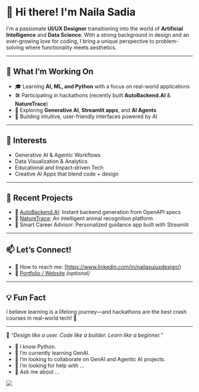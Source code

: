 <!--
**nailauiuxdesign/nailauiuxdesign** is a ✨ _special_ ✨ repository because its `README.md` (this file) appears on your GitHub profile.
-->
# 👋 Hi there! I'm Naila Sadia

I'm a passionate **UI/UX Designer** transitioning into the world of **Artificial Intelligence** and **Data Science**. With a strong background in design and an ever-growing love for coding, I bring a unique perspective to problem-solving where functionality meets aesthetics.

---

## 🚀 What I’m Working On

- 🎓 Learning **AI, ML, and Python** with a focus on real-world applications
- 🛠️ Participating in hackathons (recently built **AutoBackend.AI** & **NatureTrace**)
- 🌱 Exploring **Generative AI**, **Streamlit apps**, and **AI Agents**
- 🎨 Building intuitive, user-friendly interfaces powered by AI

---

## 🧠 Interests

- Generative AI & Agentic Workflows  
- Data Visualization & Analytics  
- Educational and Impact-driven Tech  
- Creative AI Apps that blend code + design

---

## 🌟 Recent Projects

- 🔧 [AutoBackend.AI](https://github.com/nailauiuxdesign/autobackend.ai_web): Instant backend generation from OpenAPI specs
- 🐾 [NatureTrace](https://github.com/nailauiuxdesign/2025_NatureTrace_Python): An intelligent animal recognition platform
- 🧠 Smart Career Advisor: Personalized guidance app built with Streamlit

---

## 📫 Let’s Connect!

- 💼 How to reach me: [https://www.linkedin.com/in/nailasuiuxdesign/)
- 📝 [Portfolio / Website](https://yourportfolio.com) *(optional)*

---

## 💡 Fun Fact

I believe learning is a lifelong journey—and hackathons are the best crash courses in real-world tech! 🚀

---

🖤 _“Design like a user. Code like a builder. Learn like a beginner.”_

- 🔭 I know Python.
- 🌱 I’m currently learning GenAI.
- 👯 I’m looking to collaborate on GenAI and Agentic AI projects.
- 🤔 I’m looking for help with ...
- 💬 Ask me about ...


![](https://leetcard.jacoblin.cool/nailasadia?ext=contest)
